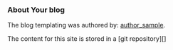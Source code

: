 ### About Your blog

The blog templating was authored by: [author_sample][].

The content for this site is stored in a [git repository][]

[author_sample]: http://www.twitter.com/drewbiewubie
[node.js]: http://nodejs.org
[Wheat]: http://github.com/drewswu/badasscms
